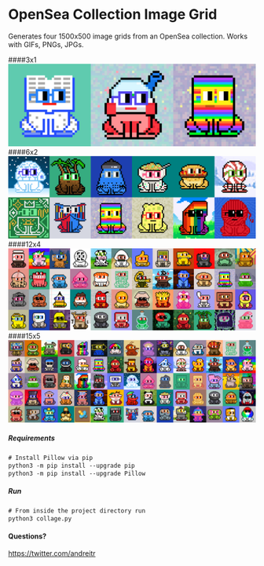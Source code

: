 # OpenSea Collection Image Grid
Generates four 1500x500 image grids from an OpenSea collection. Works with GIFs, PNGs, JPGs.

####3x1 
![alt text](https://github.com/andreitr/opensea_collection_grid/blob/main/images/sample_cover_lg.png?raw=true)
####6x2 
![alt text](https://github.com/andreitr/opensea_collection_grid/blob/main/images/sample_cover_md.png?raw=true)
####12x4 
![alt text](https://github.com/andreitr/opensea_collection_grid/blob/main/images/sample_cover_sm.png?raw=true)
####15x5 
![alt text](https://github.com/andreitr/opensea_collection_grid/blob/main/images/sample_cover_xs.png?raw=true)


##### Requirements
```
# Install Pillow via pip
python3 -m pip install --upgrade pip 
python3 -m pip install --upgrade Pillow
```

##### Run
```
# From inside the project directory run
python3 collage.py
```

#### Questions? 
https://twitter.com/andreitr
